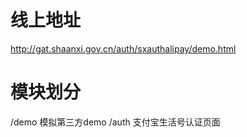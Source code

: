 # 线上地址
http://gat.shaanxi.gov.cn/auth/sxauthalipay/demo.html

# 模块划分
/demo 模拟第三方demo
/auth 支付宝生活号认证页面